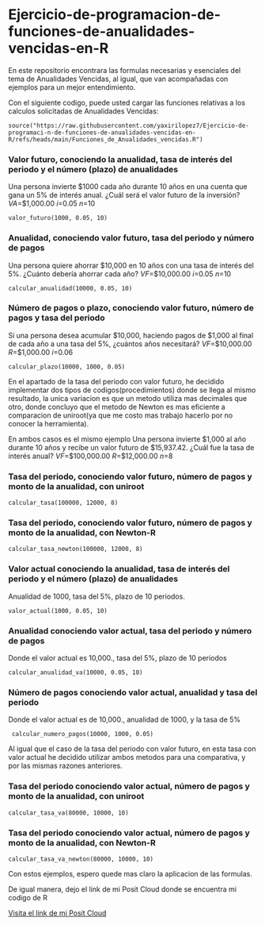 # Ejercicio-de-programacion-de-funciones-de-anualidades-vencidas-en-R

En este repositorio encontrara las formulas necesarias y esenciales del tema de Anualidades Vencidas, al igual, que van acompañadas con ejemplos para un mejor entendimiento.

Con el siguiente codigo, puede usted  cargar las funciones relativas a los calculos solicitadas de Anualidades Vencidas:

```{r}
source("https://raw.githubusercontent.com/yaxirilopez7/Ejercicio-de-programaci-n-de-funciones-de-anualidades-vencidas-en-R/refs/heads/main/Funciones_de_Anualidades_vencidas.R")
```


### Valor futuro, conociendo la anualidad, tasa de interés del periodo y el número (plazo) de anualidades

Una persona invierte $1000 cada año durante 10 años en una cuenta que gana un 5% de interés anual. ¿Cuál será el valor futuro de la inversión?
$VA$=$1,000.00
$i$=0.05 
$n$=10

```{r}
valor_futuro(1000, 0.05, 10) 
```


### Anualidad, conociendo valor futuro, tasa del periodo y número de pagos

Una persona quiere ahorrar $10,000 en 10 años con una tasa de interés del 5%. ¿Cuánto debería ahorrar cada año?
$VF$=$10,000.00
$i$=0.05 
$n$=10

```{r}
calcular_anualidad(10000, 0.05, 10)
```

### Número de pagos o plazo, conociendo valor futuro, número de pagos y tasa del periodo

Si una persona desea acumular $10,000, haciendo pagos de $1,000 al final de cada año a una tasa del 5%, ¿cuántos años necesitará?
$VF$=$10,000.00
$R$=$1,000.00 
$i$=0.06

```{r}
calcular_plazo(10000, 1000, 0.05)
```



En el apartado de la tasa del periodo con valor futuro, he decidido implementar dos tipos de codigos(procedimientos) donde se llega al mismo resultado, la unica variacion es que un metodo utiliza mas decimales que otro, donde concluyo que el metodo de Newton es mas eficiente a comparacion de uniroot(ya que me costo mas trabajo hacerlo por no conocer la herramienta).

En ambos casos es el mismo ejemplo
Una persona invierte $1,000 al año durante 10 años y recibe un valor futuro de $15,937.42. ¿Cuál fue la tasa de interés anual?
$VF$=$100,000.00
$R$=$12,000.00 
$n$=8


### Tasa del periodo, conociendo valor futuro, número de pagos y monto de la anualidad, con uniroot


```{r}
calcular_tasa(100000, 12000, 8)
```

### Tasa del periodo, conociendo valor futuro, número de pagos y monto de la anualidad, con Newton-R


```{r}
calcular_tasa_newton(100000, 12000, 8)
```


### Valor actual conociendo la anualidad, tasa de interés del periodo y el número (plazo) de anualidades

Anualidad de 1000, tasa del 5%, plazo de 10 periodos.

```{r}
valor_actual(1000, 0.05, 10) 
```


### Anualidad conociendo valor actual, tasa del periodo y número de pagos

Donde el valor actual es 10,000., tasa del 5%, plazo de 10 periodos

```{r}
calcular_anualidad_va(10000, 0.05, 10)
```


### Número de pagos conociendo valor actual, anualidad y tasa del periodo

Donde el valor actual es de 10,000., anualidad de 1000, y la tasa de 5%

```{r}
 calcular_numero_pagos(10000, 1000, 0.05)
```



Al igual que el caso de la tasa del periodo con valor futuro, en esta tasa con valor actual he decidido utilizar ambos metodos para una comparativa, y por las mismas razones anteriores.

### Tasa del periodo conociendo valor actual, número de pagos y monto de la anualidad, con uniroot


```{r}
calcular_tasa_va(80000, 10000, 10)
```


### Tasa del periodo conociendo valor actual, número de pagos y monto de la anualidad, con Newton-R


```{r}
calcular_tasa_va_newton(80000, 10000, 10)
```


Con estos ejemplos, espero quede mas claro la aplicacion de las formulas.

De igual manera, dejo el link de mi Posit Cloud donde se encuentra mi codigo de R

[Visita el link de mi Posit Cloud](https://posit.cloud/content/9038314)
